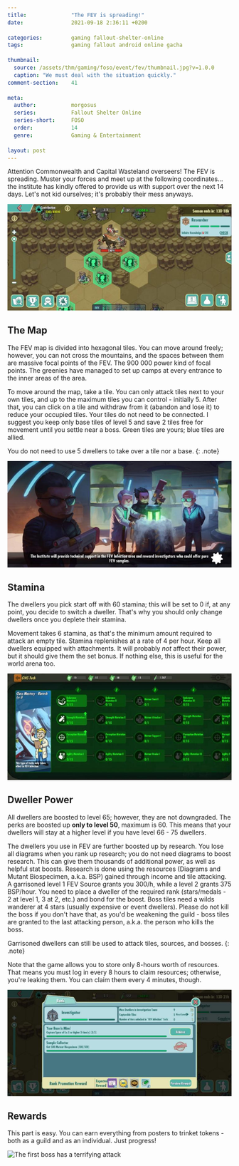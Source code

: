 ```yaml
---
title:              "The FEV is spreading!"
date:               2021-09-18 2:36:11 +0200

categories:         gaming fallout-shelter-online
tags:               gaming fallout android online gacha

thumbnail:
  source: /assets/thm/gaming/foso/event/fev/thumbnail.jpg?v=1.0.0
  caption: "We must deal with the situation quickly."
comment-section:    41

meta:
  author:           morgosus
  series:           Fallout Shelter Online
  series-short:     FOSO
  order:            14
  genre:            Gaming & Entertainment

layout: post
---
```

Attention Commonwealth and Capital Wasteland overseers! The FEV is spreading. Muster your forces and meet up at the following coordinates... the institute has kindly offered to provide us with support over the next 14 days. Let's not kid ourselves; it's probably their mess anyways.

![The map is beautiful](/assets/thm/gaming/foso/event/fev/map.jpg?v=1.0.0)
## The Map
The FEV map is divided into hexagonal tiles. You can move around freely; however, you can not cross the mountains, and the spaces between them are massive focal points of the FEV. The 900 000 power kind of focal points. The greenies have managed to set up camps at every entrance to the inner areas of the area.

To move around the map, take a tile. You can only attack tiles next to your own tiles, and up to the maximum tiles you can control - initially 5. After that, you can click on a tile and withdraw from it (abandon and lose it) to reduce your occupied tiles. Your tiles do not need to be connected. I suggest you keep only base tiles of level 5 and save 2 tiles free for movement until you settle near a boss. Green tiles are yours; blue tiles are allied.

You do not need to use 5 dwellers to take over a tile nor a base.
{: .note}

![The institute is already working on helping us](/assets/thm/gaming/foso/event/fev/institute.jpg?v=1.0.0)
## Stamina
The dwellers you pick start off with 60 stamina; this will be set to 0 if, at any point, you decide to switch a dweller. That's why you should only change dwellers once you deplete their stamina.

Movement takes 6 stamina, as that's the minimum amount required to attack an empty tile. Stamina replenishes at a rate of 4 per hour. Keep all dwellers equipped with attachments. It will probably *not* affect their power, but it should give them the set bonus. If nothing else, this is useful for the world arena too.

![Make sure to boost your dwellers](/assets/thm/gaming/foso/event/fev/research.jpg?v=1.0.0)
## Dweller Power
All dwellers are boosted to level 65; however, they are not downgraded. The perks are boosted up **only to level 50**, maximum is 60. This means that your dwellers will stay at a higher level if you have level 66 - 75 dwellers.

The dwellers you use in FEV are further boosted up by research. You lose all diagrams when you rank up research; you do not need diagrams to boost research. This can give them thousands of additional power, as well as helpful stat boosts. Research is done using the resources (Diagrams and Mutant Biospecimen, a.k.a. BSP) gained through income and tile attacking. A garrisoned level 1 FEV Source grants you 300/h, while a level 2 grants 375 BSP/hour. You need to place a dweller of the required rank (stars/medals - 2 at level 1, 3 at 2, etc.) and bond for the boost. Boss tiles need a wilds wanderer at 4 stars (usually expensive or event dwellers). Please do not kill the boss if you don't have that, as you'd be weakening the guild - boss tiles are granted to the last attacking person, a.k.a. the person who kills the boss.

Garrisoned dwellers can still be used to attack tiles, sources, and bosses.
{: .note}

Note that the game allows you to store only 8-hours worth of resources. That means you must log in every 8 hours to claim resources; otherwise, you're leaking them. You can claim them every 4 minutes, though.

![Progress and be rewarded](/assets/thm/gaming/foso/event/fev/rewards.jpg?v=1.0.0)
## Rewards
This part is easy. You can earn everything from posters to trinket tokens - both as a guild and as an individual. Just progress!

![The first boss has a terrifying attack](/assets/thm/gaming/foso/event/fev/the-first-boss.gif?v=1.0.0)